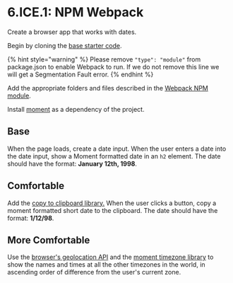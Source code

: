 # 6.ICE.1: NPM Webpack

Create a browser app that works with dates.

Begin by cloning the [base starter code](https://github.com/rocketacademy/base-node-swe1).

{% hint style="warning" %}
Please remove `"type": "module"` from package.json to enable Webpack to run. If we do not remove this line we will get a Segmentation Fault error.
{% endhint %}

Add the appropriate folders and files described in the [Webpack NPM module](../6.1-webpack/6.1.2-npm.md).

Install [moment](https://www.npmjs.com/package/moment) as a dependency of the project.

## Base

When the page loads, create a date input. When the user enters a date into the date input, show a Moment formatted date in an `h2` element. The date should have the format: **January 12th, 1998**.

## Comfortable

Add the [copy to clipboard library.](https://www.npmjs.com/package/copy-to-clipboard) When the user clicks a button, copy a moment formatted short date to the clipboard. The date should have the format: **1/12/98**.

## More Comfortable

Use the [browser's geolocation API](https://developer.mozilla.org/en-US/docs/Web/API/Geolocation_API) and the [moment timezone library](https://www.npmjs.com/package/moment-timezone) to show the names and times at all the other timezones in the world, in ascending order of difference from the user's current zone.



